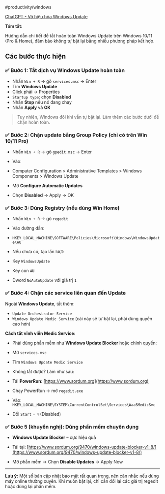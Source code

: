 #productivity/windows  

[ChatGPT - Vô hiệu hóa Windows Update](https://chatgpt.com/c/686f9d8e-9958-800c-bba8-ac96b77627e7)

**Tóm tắt:**

Hướng dẫn chi tiết để tắt hoàn toàn Windows Update trên Windows 10/11 (Pro & Home), đảm bảo không tự bật lại bằng nhiều phương pháp kết hợp.

## Các bước thực hiện

### ✅ Bước 1: Tắt dịch vụ Windows Update hoàn toàn

- Nhấn `Win + R` → gõ `services.msc` → Enter
- Tìm **Windows Update**
- Click phải → Properties
- `Startup type`: chọn **Disabled**
- Nhấn **Stop** nếu nó đang chạy
- Nhấn **Apply** và **OK**

> Tuy nhiên, Windows đôi khi vẫn tự bật lại. Làm thêm các bước dưới để chặn hoàn toàn.

### ✅ Bước 2: Chặn update bằng Group Policy (chỉ có trên Win 10/11 Pro)

- Nhấn `Win + R` → gõ `gpedit.msc` → Enter
- Vào:

- Computer Configuration > Administrative Templates > Windows Components > Windows Update

- Mở **Configure Automatic Updates**
- Chọn **Disabled** → Apply → OK

### ✅ Bước 3: Dùng Registry (nếu dùng Win Home)

- Nhấn `Win + R` → gõ `regedit`
- Vào đường dẫn:

- `HKEY_LOCAL_MACHINE\SOFTWARE\Policies\Microsoft\Windows\WindowsUpdate\AU`

- Nếu chưa có, tạo lần lượt:

- Key `WindowsUpdate`
- Key con `AU`
- Dword `NoAutoUpdate` với giá trị `1`

### ✅ Bước 4: Chặn các service liên quan đến Update

Ngoài **Windows Update**, tắt thêm:

- `Update Orchestrator Service`
- `Windows Update Medic Service` (cái này sẽ tự bật lại, phải dùng quyền cao hơn)

**Cách tắt vĩnh viễn Medic Service:**

- Phải dùng phần mềm như **Windows Update Blocker** hoặc chỉnh quyền:

- Mở `services.msc`
- Tìm `Windows Update Medic Service`
- Không tắt được? Làm như sau:

- Tải **PowerRun**: [https://www.sordum.org](https://www.sordum.org)
- Chạy PowerRun → mở `regedit.exe`
- Vào: `HKEY_LOCAL_MACHINE\SYSTEM\CurrentControlSet\Services\WaaSMedicSvc`
- Đổi `Start` = `4` (Disabled)

### ✅ Bước 5 (khuyến nghị): Dùng phần mềm chuyên dụng

- **Windows Update Blocker** – cực hiệu quả

- Tải tại: [https://www.sordum.org/9470/windows-update-blocker-v1-8/](https://www.sordum.org/9470/windows-update-blocker-v1-8/)
- Mở phần mềm → Chọn **Disable Updates** → Apply Now

---

**Lưu ý:** Một số bản cập nhật bảo mật rất quan trọng, nên cân nhắc nếu dùng máy online thường xuyên. Khi muốn bật lại, chỉ cần đổi lại các giá trị regedit hoặc dùng lại phần mềm.